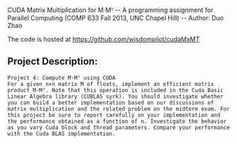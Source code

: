 CUDA Matrix Multiplication for M·Mᵀ
	-- A programming assignment for Parallel Computing (COMP 633 Fall 2013, UNC Chapel Hill)
	-- Author: Duo Zhao

The code is hosted at
	https://github.com/wisdompilot/cudaMxMT

Project Description: 
--------------------------------------------------------------------------------------------------
	Project 4: Compute M·Mᵀ using CUDA 
	For a given n×n matrix M of floats, implement an efficient matrix product M·Mᵀ. Note that this operation is included in the Cuda Basic Linear Algebra library (CUBLAS syrk). You should investigate whether you can build a better implementation based on our discussions of matrix multiplication and the related problem on the midterm exam. For this project be sure to report carefully on your implementation and the performance obtained as a function of n. Investigate the behavior as you vary Cuda block and thread parameters. Compare your performance with the Cuda BLAS implementation. 
	
